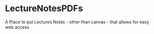 # LectureNotesPDFs
A Place to put Lectures Notes - other than canvas - that allows for easy web access

